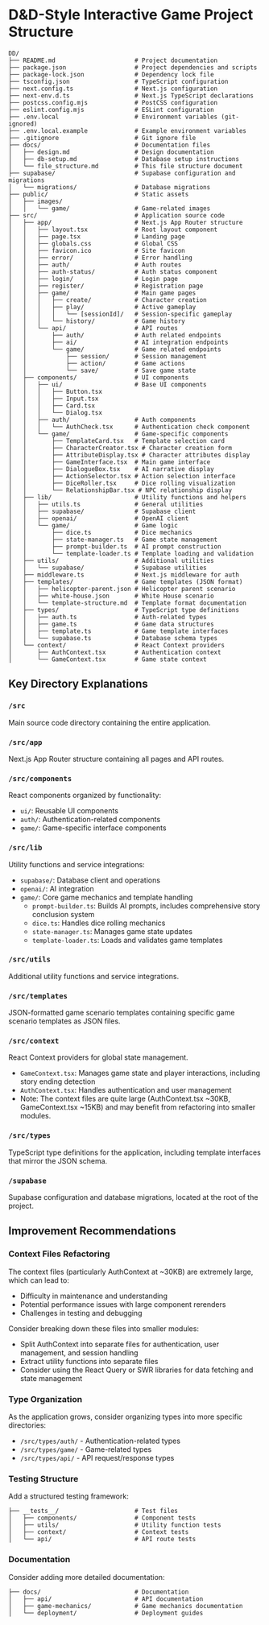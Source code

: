 # D&D-Style Interactive Game Project Structure

```
DD/
├── README.md                      # Project documentation
├── package.json                   # Project dependencies and scripts
├── package-lock.json              # Dependency lock file
├── tsconfig.json                  # TypeScript configuration
├── next.config.ts                 # Next.js configuration
├── next-env.d.ts                  # Next.js TypeScript declarations
├── postcss.config.mjs             # PostCSS configuration
├── eslint.config.mjs              # ESLint configuration
├── .env.local                     # Environment variables (git-ignored)
├── .env.local.example             # Example environment variables
├── .gitignore                     # Git ignore file
├── docs/                          # Documentation files
│   ├── design.md                  # Design documentation
│   ├── db-setup.md                # Database setup instructions
│   └── file_structure.md          # This file structure document
├── supabase/                      # Supabase configuration and migrations
│   └── migrations/                # Database migrations
├── public/                        # Static assets
│   ├── images/
│   │   └── game/                  # Game-related images
├── src/                           # Application source code
│   ├── app/                       # Next.js App Router structure
│   │   ├── layout.tsx             # Root layout component
│   │   ├── page.tsx               # Landing page
│   │   ├── globals.css            # Global CSS
│   │   ├── favicon.ico            # Site favicon
│   │   ├── error/                 # Error handling
│   │   ├── auth/                  # Auth routes
│   │   ├── auth-status/           # Auth status component
│   │   ├── login/                 # Login page
│   │   ├── register/              # Registration page
│   │   ├── game/                  # Main game pages
│   │   │   ├── create/            # Character creation
│   │   │   ├── play/              # Active gameplay
│   │   │   │   └── [sessionId]/   # Session-specific gameplay
│   │   │   └── history/           # Game history
│   │   └── api/                   # API routes
│   │       ├── auth/              # Auth related endpoints
│   │       ├── ai/                # AI integration endpoints
│   │       └── game/              # Game related endpoints
│   │           ├── session/       # Session management
│   │           ├── action/        # Game actions
│   │           └── save/          # Save game state
│   ├── components/                # UI components
│   │   ├── ui/                    # Base UI components
│   │   │   ├── Button.tsx
│   │   │   ├── Input.tsx
│   │   │   ├── Card.tsx
│   │   │   └── Dialog.tsx
│   │   ├── auth/                  # Auth components
│   │   │   └── AuthCheck.tsx      # Authentication check component
│   │   └── game/                  # Game-specific components
│   │       ├── TemplateCard.tsx   # Template selection card
│   │       ├── CharacterCreator.tsx # Character creation form
│   │       ├── AttributeDisplay.tsx # Character attributes display
│   │       ├── GameInterface.tsx  # Main game interface
│   │       ├── DialogueBox.tsx    # AI narrative display
│   │       ├── ActionSelector.tsx # Action selection interface
│   │       ├── DiceRoller.tsx     # Dice rolling visualization
│   │       └── RelationshipBar.tsx # NPC relationship display
│   ├── lib/                       # Utility functions and helpers
│   │   ├── utils.ts               # General utilities
│   │   ├── supabase/              # Supabase client
│   │   ├── openai/                # OpenAI client
│   │   └── game/                  # Game logic
│   │       ├── dice.ts            # Dice mechanics
│   │       ├── state-manager.ts   # Game state management
│   │       ├── prompt-builder.ts  # AI prompt construction
│   │       └── template-loader.ts # Template loading and validation
│   ├── utils/                     # Additional utilities
│   │   └── supabase/              # Supabase utilities
│   ├── middleware.ts              # Next.js middleware for auth
│   ├── templates/                 # Game templates (JSON format)
│   │   ├── helicopter-parent.json # Helicopter parent scenario
│   │   ├── white-house.json       # White House scenario
│   │   └── template-structure.md  # Template format documentation
│   ├── types/                     # TypeScript type definitions
│   │   ├── auth.ts                # Auth-related types
│   │   ├── game.ts                # Game data structures
│   │   ├── template.ts            # Game template interfaces
│   │   └── supabase.ts            # Database schema types
│   └── context/                   # React Context providers
│       ├── AuthContext.tsx        # Authentication context
│       └── GameContext.tsx        # Game state context
```

## Key Directory Explanations

### `/src`
Main source code directory containing the entire application.

### `/src/app`
Next.js App Router structure containing all pages and API routes.

### `/src/components`
React components organized by functionality:
- `ui/`: Reusable UI components
- `auth/`: Authentication-related components
- `game/`: Game-specific interface components

### `/src/lib`
Utility functions and service integrations:
- `supabase/`: Database client and operations
- `openai/`: AI integration
- `game/`: Core game mechanics and template handling
  - `prompt-builder.ts`: Builds AI prompts, includes comprehensive story conclusion system
  - `dice.ts`: Handles dice rolling mechanics
  - `state-manager.ts`: Manages game state updates
  - `template-loader.ts`: Loads and validates game templates

### `/src/utils`
Additional utility functions and service integrations.

### `/src/templates`
JSON-formatted game scenario templates containing specific game scenario templates as JSON files.

### `/src/context`
React Context providers for global state management.
- `GameContext.tsx`: Manages game state and player interactions, including story ending detection
- `AuthContext.tsx`: Handles authentication and user management
- Note: The context files are quite large (AuthContext.tsx ~30KB, GameContext.tsx ~15KB) and may benefit from refactoring into smaller modules.

### `/src/types`
TypeScript type definitions for the application, including template interfaces that mirror the JSON schema.

### `/supabase`
Supabase configuration and database migrations, located at the root of the project.

## Improvement Recommendations

### Context Files Refactoring
The context files (particularly AuthContext at ~30KB) are extremely large, which can lead to:
- Difficulty in maintenance and understanding
- Potential performance issues with large component rerenders
- Challenges in testing and debugging

Consider breaking down these files into smaller modules:
- Split AuthContext into separate files for authentication, user management, and session handling
- Extract utility functions into separate files
- Consider using the React Query or SWR libraries for data fetching and state management

### Type Organization
As the application grows, consider organizing types into more specific directories:
- `/src/types/auth/` - Authentication-related types
- `/src/types/game/` - Game-related types
- `/src/types/api/` - API request/response types

### Testing Structure
Add a structured testing framework:
```
├── __tests__/                     # Test files
│   ├── components/                # Component tests
│   ├── utils/                     # Utility function tests
│   ├── context/                   # Context tests
│   └── api/                       # API route tests
```

### Documentation
Consider adding more detailed documentation:
```
├── docs/                          # Documentation
│   ├── api/                       # API documentation
│   ├── game-mechanics/            # Game mechanics documentation
│   └── deployment/                # Deployment guides
``` 